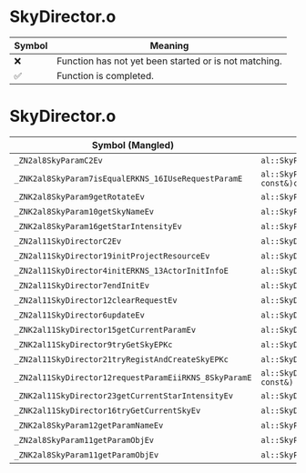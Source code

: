 # SkyDirector.o
| Symbol | Meaning 
| ------------- | ------------- 
| :x: | Function has not yet been started or is not matching. 
| :white_check_mark: | Function is completed. 


# SkyDirector.o
| Symbol (Mangled) | Symbol (Demangled) | Decompiled? |
| ------------- |  ------------- | ------------- |
| `_ZN2al8SkyParamC2Ev` | `al::SkyParam::SkyParam(void)` | :white_check_mark: |
| `_ZNK2al8SkyParam7isEqualERKNS_16IUseRequestParamE` | `al::SkyParam::isEqual(al::IUseRequestParam const&)const` | :white_check_mark: |
| `_ZNK2al8SkyParam9getRotateEv` | `al::SkyParam::getRotate(void)const` | :white_check_mark: |
| `_ZNK2al8SkyParam10getSkyNameEv` | `al::SkyParam::getSkyName(void)const` | :white_check_mark: |
| `_ZNK2al8SkyParam16getStarIntensityEv` | `al::SkyParam::getStarIntensity(void)const` | :white_check_mark: |
| `_ZN2al11SkyDirectorC2Ev` | `al::SkyDirector::SkyDirector(void)` | :white_check_mark: |
| `_ZN2al11SkyDirector19initProjectResourceEv` | `al::SkyDirector::initProjectResource(void)` | :white_check_mark: |
| `_ZN2al11SkyDirector4initERKNS_13ActorInitInfoE` | `al::SkyDirector::init(al::ActorInitInfo const&)` | :white_check_mark: |
| `_ZN2al11SkyDirector7endInitEv` | `al::SkyDirector::endInit(void)` | :white_check_mark: |
| `_ZN2al11SkyDirector12clearRequestEv` | `al::SkyDirector::clearRequest(void)` | :white_check_mark: |
| `_ZN2al11SkyDirector6updateEv` | `al::SkyDirector::update(void)` | :white_check_mark: |
| `_ZNK2al11SkyDirector15getCurrentParamEv` | `al::SkyDirector::getCurrentParam(void)const` | :white_check_mark: |
| `_ZNK2al11SkyDirector9tryGetSkyEPKc` | `al::SkyDirector::tryGetSky(char const*)const` | :white_check_mark: |
| `_ZN2al11SkyDirector21tryRegistAndCreateSkyEPKc` | `al::SkyDirector::tryRegistAndCreateSky(char const*)` | :white_check_mark: |
| `_ZN2al11SkyDirector12requestParamEiiRKNS_8SkyParamE` | `al::SkyDirector::requestParam(int,int,al::SkyParam const&)` | :white_check_mark: |
| `_ZNK2al11SkyDirector23getCurrentStarIntensityEv` | `al::SkyDirector::getCurrentStarIntensity(void)const` | :white_check_mark: |
| `_ZNK2al11SkyDirector16tryGetCurrentSkyEv` | `al::SkyDirector::tryGetCurrentSky(void)const` | :white_check_mark: |
| `_ZNK2al8SkyParam12getParamNameEv` | `al::SkyParam::getParamName(void)const` | :white_check_mark: |
| `_ZN2al8SkyParam11getParamObjEv` | `al::SkyParam::getParamObj(void)` | :white_check_mark: |
| `_ZNK2al8SkyParam11getParamObjEv` | `al::SkyParam::getParamObj(void)const` | :white_check_mark: |
